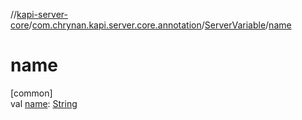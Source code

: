//[kapi-server-core](../../../index.md)/[com.chrynan.kapi.server.core.annotation](../index.md)/[ServerVariable](index.md)/[name](name.md)

# name

[common]\
val [name](name.md): [String](https://kotlinlang.org/api/latest/jvm/stdlib/kotlin/-string/index.html)
